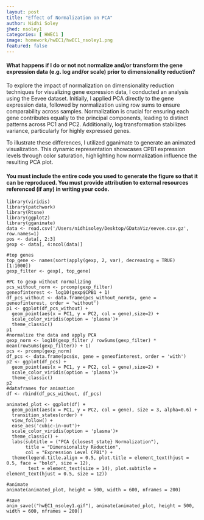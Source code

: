 ```yaml
---
layout: post
title: "Effect of Normalization on PCA"
author: Nidhi Soley
jhed: nsoley1
categories: [ HWEC1 ]
image: homework/hwEC1/hwEC1_nsoley1.png
featured: false
---
```


#### What happens if I do or not not normalize and/or transform the gene expression data (e.g. log and/or scale) prior to dimensionality reduction?

To explore the impact of normalization on dimensionality reduction techniques for visualizing gene expression data, I conducted an analysis using the Eevee dataset. Initially, I applied PCA directly to the gene expression data, followed by normalization using row sums to ensure comparability across samples. Normalization is crucial for ensuring each gene contributes equally to the principal components, leading to distinct patterns across PC1 and PC2. Additionally, log transformation stabilizes variance, particularly for highly expressed genes.

To illustrate these differences, I utilized gganimate to generate an animated visualization. This dynamic representation showcases CPB1 expression levels through color saturation, highlighting how normalization influence the resulting PCA plot.

#### You must include the entire code you used to generate the figure so that it can be reproduced. You must provide attribution to external resources referenced (if any) in writing your code.

```{r}
library(viridis)
library(patchwork)
library(Rtsne)
library(ggplot2)
library(gganimate)
data <- read.csv('/Users/nidhisoley/Desktop/GDataViz/eevee.csv.gz', row.names=1)
pos <- data[, 2:3]
gexp <- data[, 4:ncol(data)]

#top genes
top_gene <- names(sort(apply(gexp, 2, var), decreasing = TRUE)[1:1000]) 
gexp_filter <- gexp[, top_gene]

#PC to gexp without normalizing
pcs_without_norm <- prcomp(gexp_filter)
geneofinterest <- log10(gexp$CPB1 + 1)
df_pcs_without <- data.frame(pcs_without_norm$x, gene = geneofinterest, order = 'without')
p1 <- ggplot(df_pcs_without) +
  geom_point(aes(x = PC1, y = PC2, col = gene),size=2) +
  scale_color_viridis(option = 'plasma')+
  theme_classic() 
p1
#normalize the data and apply PCA 
gexp_norm <- log10(gexp_filter / rowSums(gexp_filter) * mean(rowSums(gexp_filter)) + 1)
pcs <- prcomp(gexp_norm)
df_pcs <- data.frame(pcs$x, gene = geneofinterest, order = 'with')
p2 <- ggplot(df_pcs) +
  geom_point(aes(x = PC1, y = PC2, col = gene),size=2) +
  scale_color_viridis(option = 'plasma')+
  theme_classic() 
p2
#dataframes for animation
df <- rbind(df_pcs_without, df_pcs)

animated_plot <- ggplot(df) + 
  geom_point(aes(x = PC1, y = PC2, col = gene), size = 3, alpha=0.6) +
  transition_states(order) +
  view_follow() +
  ease_aes('cubic-in-out')+
  scale_color_viridis(option = 'plasma')+
  theme_classic() +
  labs(subtitle = ("PCA {closest_state} Normalization"), 
       title = "Dimensionality Reduction", 
       col = "Expression Level CPB1") + 
  theme(legend.title.align = 0.5, plot.title = element_text(hjust = 0.5, face = "bold", size = 12), 
        text = element_text(size = 14), plot.subtitle = element_text(hjust = 0.5, size = 12))

#animate
animate(animated_plot, height = 500, width = 600, nframes = 200)

#save
anim_save(("hwEC1_nsoley1.gif"), animate(animated_plot, height = 500, width = 600, nframes = 200))


```
